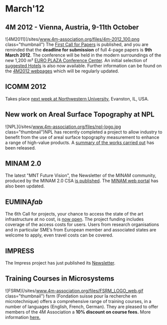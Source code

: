 # March'12

<!--break-->
## 4M 2012 - Vienna, Austria, 9-11th October


![4M2011](/sites/www.4m-association.org/files/4m-2012_100.png class="thumbnail")
The [First Call for Papers](/conference/2012/Call-Papers-4M2012) is published,  and you are reminded that the **deadline for submission** of full 4-page papers is **9th March 2012**. The conference will be held in the modern surroundings of the new 1,200 m² [EURO PLAZA Conference Center](http://www.europlaza.at/jart/prj3/euro_pl/website.jart?rel=en&content-id=1155914559700&reserve-mode=active). An initial selection of [suggested Hotels](http://www.4m-association.org/content/Hotels-Accommodation) is also now available. Further information can be found on the [4M2012 webpages](/conference/2012) which will be regularly updated. 
  
## ICOMM 2012

Takes place [next week at Northwestern University](http://www.4m-association.org/event/ICOMM-2012), Evanston, IL, USA.  
  
## New work on Areal Surface Topography at NPL

![NPL](/sites/www.4m-association.org/files/npl-logo.jpg class="thumbnail")NPL has recently completed a project to allow industry to benefit from the use of areal surface topography measurement to enhance a range of high-value products. A [summary of the works carried out](http://www.4m-association.org/content/New-work-areal-surface-topography-NPL) has been released.
  
## MINAM 2.0

The latest "MNT Future Vision", the Newsletter of the MINAM community, produced by the MINAM 2.0 CSA [is published](http://www.4m-association.org/content/MNT-Future-Vision). The [MINAM web portal](http://www.minamwebportal.eu/index.php?m1=Public-Area) has also been updated.   
  
## EUMINA*fab* 

The 6th Call for projects, your chance to access the state of the art infrastructure at no cost, is [now open](http://www.euminafab.eu/). The project funding includes coverage of the access costs for users. Users from research organisations and in particular SME’s from European member and associated states are welcome to apply, even travel costs can be covered.  
  
## IMPRESS

The Impress project has just published its [Newsletter](/content/IMPRESS-Newsletter).  

## Training Courses in Microsystems

![FSRM](/sites/www.4m-association.org/files/FSRM_LOGO_web.gif class="thumbnail")
fsrm (Fondation suisse pour la recherche en microtechnique) offers a comprehensive range of training courses, in a number of languages (English, French, German). They are pleased to offer members of the 4M Association a <b>10% discount on course fees.</b> More information [here.](/content/fsrm-training-courses)